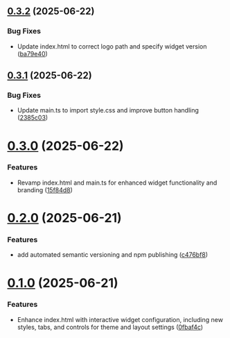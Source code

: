 ## [0.3.2](https://github.com/codellyson/kk-whatsapp-widget/compare/v0.3.1...v0.3.2) (2025-06-22)


### Bug Fixes

* Update index.html to correct logo path and specify widget version ([ba79e40](https://github.com/codellyson/kk-whatsapp-widget/commit/ba79e4056d9d1b581cde6e55b34fb3d0b52cf539))

## [0.3.1](https://github.com/codellyson/kk-whatsapp-widget/compare/v0.3.0...v0.3.1) (2025-06-22)


### Bug Fixes

* Update main.ts to import style.css and improve button handling ([2385c03](https://github.com/codellyson/kk-whatsapp-widget/commit/2385c037e121ef23ba9dc71c8b6efa4bb8345725))

# [0.3.0](https://github.com/codellyson/kk-whatsapp-widget/compare/v0.2.0...v0.3.0) (2025-06-22)


### Features

* Revamp index.html and main.ts for enhanced widget functionality and branding ([15f84d8](https://github.com/codellyson/kk-whatsapp-widget/commit/15f84d883809ff4be67912c9a3ee079713bc71ae))

# [0.2.0](https://github.com/codellyson/kk-whatsapp-widget/compare/v0.1.0...v0.2.0) (2025-06-21)


### Features

* add automated semantic versioning and npm publishing ([c476bf8](https://github.com/codellyson/kk-whatsapp-widget/commit/c476bf87e6af2858581922efbcc077c276b5199a))

# [0.1.0](https://github.com/codellyson/kk-whatsapp-widget/compare/v0.0.2...v0.1.0) (2025-06-21)


### Features

* Enhance index.html with interactive widget configuration, including new styles, tabs, and controls for theme and layout settings ([0fbaf4c](https://github.com/codellyson/kk-whatsapp-widget/commit/0fbaf4c82129db724bb738aca9b9e2a4521220ed))

